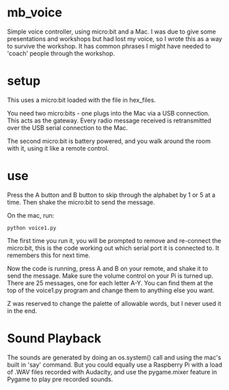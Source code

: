 # mb_voice

Simple voice controller, using micro:bit and a Mac.
I was due to give some presentations and workshops but had lost my voice,
so I wrote this as a way to survive the workshop. It has common
phrases I might have needed to 'coach' people through the workshop.

# setup

This uses a micro:bit loaded with the file in hex_files.

You need two micro:bits - one plugs into the Mac via a USB connection.
This acts as the gateway. Every radio message received is retransmitted
over the USB serial connection to the Mac.

The second micro:bit is battery powered, and you walk around the
room with it, using it like a remote control.

# use

Press the A button and B button to skip through the alphabet by
1 or 5 at a time. Then shake the micro:bit to send the message.

On the mac, run:

	python voice1.py

The first time you run it, you will be prompted to remove and re-connect
the micro:bit, this is the code working out which serial port it is
connected to. It remembers this for next time.

Now the code is running, press A and B on your remote, and shake
it to send the message. Make sure the volume control on your Pi
is turned up. There are 25 messages, one for each letter A-Y.
You can find them at the top of the voice1.py program and change
them to anything else you want.

Z was reserved to change the palette of allowable words, but I never
used it in the end.

# Sound Playback

The sounds are generated by doing an os.system() call and using
the mac's built in 'say' command. But you could equally use a
Raspberry Pi with a load of .WAV files recorded with Audacity,
and use the pygame.mixer feature in Pygame to play pre recorded
sounds.



